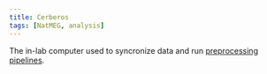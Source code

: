 ```yaml
---
title: Cerberos
tags: [NatMEG, analysis]
---
```


The in-lab computer used to syncronize data and run [preprocessing pipelines](../preprocessing/pipeline).
